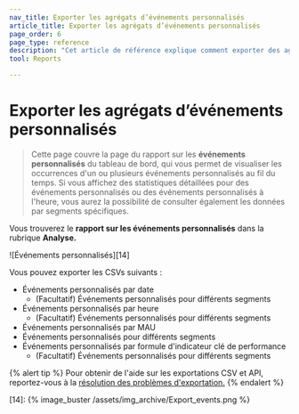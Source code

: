 ```yaml
---
nav_title: Exporter les agrégats d’événements personnalisés
article_title: Exporter les agrégats d’événements personnalisés
page_order: 6
page_type: reference
description: "Cet article de référence explique comment exporter des agrégats de données d’événements personnalisés."
tool: Reports

---
```


# Exporter les agrégats d’événements personnalisés

> Cette page couvre la page du rapport sur les **événements personnalisés** du tableau de bord, qui vous permet de visualiser les occurrences d'un ou plusieurs événements personnalisés au fil du temps. Si vous affichez des statistiques détaillées pour des événements personnalisés ou des événements personnalisés à l'heure, vous aurez la possibilité de consulter également les données par segments spécifiques.

Vous trouverez le **rapport sur les événements personnalisés** dans la rubrique **Analyse.**

![Événements personnalisés][14]

Vous pouvez exporter les CSVs suivants :

- Événements personnalisés par date
    - (Facultatif) Événements personnalisés pour différents segments
- Événements personnalisés par heure
    - (Facultatif) Événements personnalisés pour différents segments
- Événements personnalisés par MAU
- Événements personnalisés pour différents segments
- Événements personnalisés par formule d'indicateur clé de performance
    - (Facultatif) Événements personnalisés pour différents segments

{% alert tip %}
Pour obtenir de l'aide sur les exportations CSV et API, reportez-vous à la [résolution des problèmes d'exportation.]({{site.baseurl}}/user_guide/data/export_braze_data/export_troubleshooting/)
{% endalert %}

[14]: {% image_buster /assets/img_archive/Export_events.png %}

